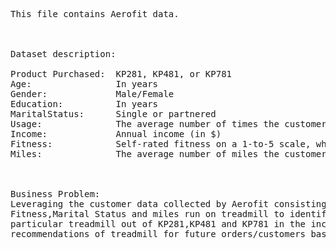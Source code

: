 <pre>
This file contains Aerofit data. 



Dataset description: 

Product Purchased:	KP281, KP481, or KP781
Age:	            In years
Gender:	            Male/Female
Education:	        In years
MaritalStatus:	    Single or partnered
Usage:	            The average number of times the customer plans to use the treadmill each week.
Income:	            Annual income (in $)
Fitness:	        Self-rated fitness on a 1-to-5 scale, where 1 is the poor shape and 5 is the excellent shape.
Miles:	            The average number of miles the customer expects to walk/run each week



Business Problem:
Leveraging the customer data collected by Aerofit consisting of the Gender,Age, Income,Weekly Usages,
Fitness,Marital Status and miles run on treadmill to identify characteristics which make the customer buy a
particular treadmill out of KP281,KP481 and KP781 in the increasing order of expenditures. Further providing
recommendations of treadmill for future orders/customers based on their profile
</pre>

